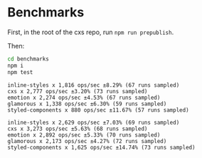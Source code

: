 
# Benchmarks

First, in the root of the cxs repo, run `npm run prepublish`.

Then:

```sh
cd benchmarks
npm i
npm test
```

    inline-styles x 1,816 ops/sec ±8.29% (67 runs sampled)
    cxs x 2,777 ops/sec ±3.20% (73 runs sampled)
    emotion x 2,274 ops/sec ±4.53% (67 runs sampled)
    glamorous x 1,338 ops/sec ±6.30% (59 runs sampled)
    styled-components x 880 ops/sec ±11.67% (57 runs sampled)

    inline-styles x 2,629 ops/sec ±7.03% (69 runs sampled)
    cxs x 3,273 ops/sec ±5.63% (68 runs sampled)
    emotion x 2,892 ops/sec ±5.33% (70 runs sampled)
    glamorous x 2,173 ops/sec ±4.27% (72 runs sampled)
    styled-components x 1,625 ops/sec ±14.74% (73 runs sampled)

